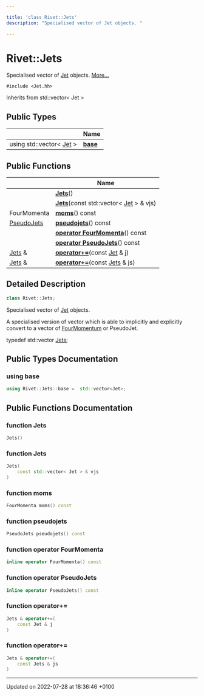 ```yaml
---

title: 'class Rivet::Jets'
description: "Specialised vector of Jet objects. "

---
```


# Rivet::Jets



Specialised vector of <a href="/documentation/code/classes/classrivet_1_1jet/">Jet</a> objects.  [More...](#detailed-description)


`#include <Jet.hh>`

Inherits from std::vector< Jet >

## Public Types

|                | Name           |
| -------------- | -------------- |
| using std::vector< <a href="/documentation/code/classes/classrivet_1_1jet/">Jet</a> > | **[base](/documentation/code/classes/classrivet_1_1jets/#using-base)**  |

## Public Functions

|                | Name           |
| -------------- | -------------- |
| | **[Jets](/documentation/code/classes/classrivet_1_1jets/#function-jets)**() |
| | **[Jets](/documentation/code/classes/classrivet_1_1jets/#function-jets)**(const std::vector< <a href="/documentation/code/classes/classrivet_1_1jet/">Jet</a> > & vjs) |
| FourMomenta | **[moms](/documentation/code/classes/classrivet_1_1jets/#function-moms)**() const |
| <a href="/documentation/code/namespaces/namespacerivet/#typedef-pseudojets">PseudoJets</a> | **[pseudojets](/documentation/code/classes/classrivet_1_1jets/#function-pseudojets)**() const |
| | **[operator FourMomenta](/documentation/code/classes/classrivet_1_1jets/#function-operator-fourmomenta)**() const |
| | **[operator PseudoJets](/documentation/code/classes/classrivet_1_1jets/#function-operator-pseudojets)**() const |
| <a href="/documentation/code/classes/classrivet_1_1jets/">Jets</a> & | **[operator+=](/documentation/code/classes/classrivet_1_1jets/#function-operator+=)**(const <a href="/documentation/code/classes/classrivet_1_1jet/">Jet</a> & j) |
| <a href="/documentation/code/classes/classrivet_1_1jets/">Jets</a> & | **[operator+=](/documentation/code/classes/classrivet_1_1jets/#function-operator+=)**(const <a href="/documentation/code/classes/classrivet_1_1jets/">Jets</a> & js) |

## Detailed Description

```cpp
class Rivet::Jets;
```

Specialised vector of <a href="/documentation/code/classes/classrivet_1_1jet/">Jet</a> objects. 

A specialised version of vector<Jet> which is able to implicitly and explicitly convert to a vector of <a href="/documentation/code/classes/classrivet_1_1fourmomentum/">FourMomentum</a> or PseudoJet.

typedef std::vector<Jet> <a href="/documentation/code/classes/classrivet_1_1jets/">Jets</a>; 

## Public Types Documentation

### using base

```cpp
using Rivet::Jets::base =  std::vector<Jet>;
```


## Public Functions Documentation

### function Jets

```cpp
Jets()
```


### function Jets

```cpp
Jets(
    const std::vector< Jet > & vjs
)
```


### function moms

```cpp
FourMomenta moms() const
```


### function pseudojets

```cpp
PseudoJets pseudojets() const
```


### function operator FourMomenta

```cpp
inline operator FourMomenta() const
```


### function operator PseudoJets

```cpp
inline operator PseudoJets() const
```


### function operator+=

```cpp
Jets & operator+=(
    const Jet & j
)
```


### function operator+=

```cpp
Jets & operator+=(
    const Jets & js
)
```


-------------------------------

Updated on 2022-07-28 at 18:36:46 +0100
